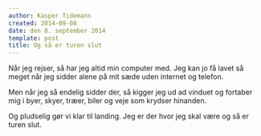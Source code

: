 ```yaml
---
author: Kasper Tidemann
created: 2014-09-08
date: den 8. september 2014
template: post
title: Og så er turen slut
---
```


Når jeg rejser, så har jeg altid min computer med. Jeg kan jo få lavet så meget når jeg sidder alene på mit sæde uden internet og telefon.

Men når jeg så endelig sidder der, så kigger jeg ud ad vinduet og fortaber mig i byer, skyer, træer, biler og veje som krydser hinanden.

Og pludselig gør vi klar til landing. Jeg er der hvor jeg skal være og så er turen slut.